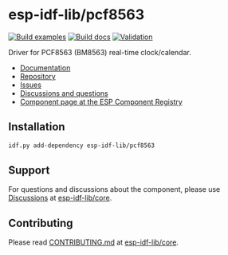 # esp-idf-lib/pcf8563

[![Build examples](https://github.com/esp-idf-lib/pcf8563/actions/workflows//build.yml/badge.svg)](https://github.com/esp-idf-lib/pcf8563/actions/workflows//build.yml)
[![Build docs](https://github.com/esp-idf-lib/pcf8563/actions/workflows//build-docs.yml/badge.svg)](https://github.com/esp-idf-lib/pcf8563/actions/workflows//build-docs.yml)
[![Validation](https://github.com/esp-idf-lib/pcf8563/actions/workflows//validate-component.yml/badge.svg)](https://github.com/esp-idf-lib/pcf8563/actions/workflows//validate-component.yml)

Driver for PCF8563 (BM8563) real-time clock/calendar.

* [Documentation](https://esp-idf-lib.github.io/pcf8563/)
* [Repository](https://github.com/esp-idf-lib/pcf8563)
* [Issues](https://github.com/esp-idf-lib/pcf8563/issues)
* [Discussions and questions](https://github.com/esp-idf-lib/core/discussions)
* [Component page at the ESP Component Registry](https://components.espressif.com/components/esp-idf-lib/pcf8563)

## Installation

```sh
idf.py add-dependency esp-idf-lib/pcf8563
```

## Support

For questions and discussions about the component, please use
[Discussions](https://github.com/esp-idf-lib/core/discussions)
at [esp-idf-lib/core](https://github.com/esp-idf-lib/core).

## Contributing

Please read [CONTRIBUTING.md](https://github.com/esp-idf-lib/core/blob/main/CONTRIBUTING.md)
at [esp-idf-lib/core](https://github.com/esp-idf-lib/core).
